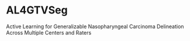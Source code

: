 # AL4GTVSeg
Active Learning for Generalizable Nasopharyngeal Carcinoma Delineation Across Multiple Centers and Raters
